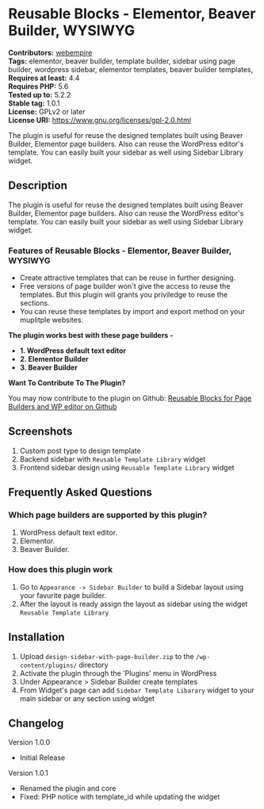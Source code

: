 # Reusable Blocks - Elementor, Beaver Builder, WYSIWYG #
**Contributors:** [webempire](https://profiles.wordpress.org/webempire)  
**Tags:** elementor, beaver builder, template builder, sidebar using page builder, wordpress sidebar, elementor templates, beaver builder templates,   
**Requires at least:** 4.4  
**Requires PHP:** 5.6  
**Tested up to:** 5.2.2  
**Stable tag:** 1.0.1  
**License:** GPLv2 or later  
**License URI:** https://www.gnu.org/licenses/gpl-2.0.html  

The plugin is useful for reuse the designed templates built using Beaver Builder, Elementor page builders. Also can reuse the WordPress editor's template. You can easily built your sidebar as well using Sidebar Library widget.

## Description ##

The plugin is useful for reuse the designed templates built using Beaver Builder, Elementor page builders. Also can reuse the WordPress editor's template. You can easily built your sidebar as well using Sidebar Library widget.
### Features of Reusable Blocks - Elementor, Beaver Builder, WYSIWYG ###

- Create attractive templates that can be reuse in further designing.
- Free versions of page builder won't give the access to reuse the templates. But this plugin will grants you priviledge to reuse the sections.
- You can reuse these templates by import and export method on your muplitple websites. 

<strong> The plugin works best with these page builders - </strong>

<ul>
 	<li> <strong> 1. WordPress default text editor </strong> </li>
    <li> <strong> 2. Elementor Builder </strong> </li>
    <li> <strong> 3. Beaver Builder </strong> </li>
</ul>

<strong> Want To Contribute To The Plugin? </strong>

You may now contribute to the plugin on Github: <a href="https://github.com/web-empire/design-sidebar-with-builder" target="_blank" rel="">Reusable Blocks for Page Builders and WP editor on Github</a>

## Screenshots ##

1. Custom post type to design template 
2. Backend sidebar with `Reusable Template Library` widget
3. Frontend sidebar design using `Reusable Template Library` widget

## Frequently Asked Questions ##

### Which page builders are supported by this plugin? ###

1. WordPress default text editor.
2. Elementor.
3. Beaver Builder.

### How does this plugin work ###

1. Go to `Appearance -> Sidebar Builder` to build a Sidebar layout using your favurite page builder.
1. After the layout is ready assign the layout as sidebar using the widget `Reusable Template Library`

## Installation ##

1. Upload `design-sidebar-with-page-builder.zip` to the `/wp-content/plugins/` directory
2. Activate the plugin through the 'Plugins' menu in WordPress
3. Under Appearance > Sidebar Builder create templates
4. From Widget's page can add `Sidebar Template Libarary` widget to your main sidebar or any section using widget

## Changelog ##
Version 1.0.0
* Initial Release

Version 1.0.1
* Renamed the plugin and core
* Fixed: PHP notice with template_id while updating the widget